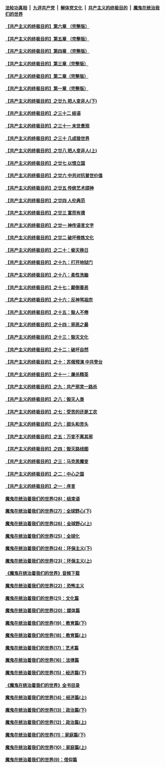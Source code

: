 ####  [法轮功真相](../../../../basic/blob/master/README.md?t=05041431) &nbsp;|&nbsp; [九评共产党](../../../../9ping.md/blob/master/README.md?t=05041431) &nbsp;|&nbsp; [解体党文化](../../../../jtdwh.md/blob/master/README.md?t=05041431)  &nbsp;|&nbsp; [共产主义的终极目的](../../../../gczydzjmd.md/blob/master/README.md?t=05041431) &nbsp;|&nbsp; [魔鬼在统治我们的世界](../../../../mgztzwmdsj.md/blob/master/README.md?t=05041431) 

#### [【共产主义的终极目的】第六章 （完整版）](../pages/nsc422/n11428913.md?t=05041431) 

#### [【共产主义的终极目的】第五章 （完整版）](../pages/nsc422/n11428912.md?t=05041431) 

#### [【共产主义的终极目的】第四章 （完整版）](../pages/nsc422/n11428907.md?t=05041431) 

#### [【共产主义的终极目的】第三章（完整版）](../pages/nsc422/n11428848.md?t=05041431) 

#### [【共产主义的终极目的】第二章（完整版）](../pages/nsc422/n11428831.md?t=05041431) 

#### [【共产主义的终极目的】第一章（完整版）](../pages/nsc422/n11417651.md?t=05041431) 

#### [【共产主义的终极目的】之廿九 把人变非人(下)](../pages/nsc422/n11344140.md?t=05041431) 

#### [【共产主义的终极目的】之三十二 结语](../pages/nsc422/n11360535.md?t=05041431) 

#### [【共产主义的终极目的】之三十一 末世景观](../pages/nsc422/n11351129.md?t=05041431) 

#### [【共产主义的终极目的】之三十 几成狼世界](../pages/nsc422/n11348280.md?t=05041431) 

#### [【共产主义的终极目的】之廿八 把人变非人(上)](../pages/nsc422/n11340492.md?t=05041431) 

#### [【共产主义的终极目的】之廿七 以恨立国](../pages/nsc422/n11336944.md?t=05041431) 

#### [【共产主义的终极目的】之廿六 中共对抗普世价值](../pages/nsc422/n11324785.md?t=05041431) 

#### [【共产主义的终极目的】之廿五 传统艺术颂神](../pages/nsc422/n11296396.md?t=05041431) 

#### [【共产主义的终极目的】之廿四 人伦典范](../pages/nsc422/n11296397.md?t=05041431) 

#### [【共产主义的终极目的】之廿三 富而有德](../pages/nsc422/n11283598.md?t=05041431) 

#### [【共产主义的终极目的】之廿一 神传语言文字](../pages/nsc422/n11263265.md?t=05041431) 

#### [【共产主义的终极目的】之廿二 破坏修炼文化](../pages/nsc422/n11245728.md?t=05041431) 

#### [【共产主义的终极目的】之二十：偷天换日](../pages/nsc422/n11238846.md?t=05041431) 

#### [【共产主义的终极目的】之十九：打开地狱门](../pages/nsc422/n11206376.md?t=05041431) 

#### [【共产主义的终极目的】之十八：柔性洗脑](../pages/nsc422/n11199994.md?t=05041431) 

#### [【共产主义的终极目的】之十七：颠倒善恶](../pages/nsc422/n11179782.md?t=05041431) 

#### [【共产主义的终极目的】之十六：反神骂祖宗](../pages/nsc422/n11166798.md?t=05041431) 

#### [【共产主义的终极目的】之十五：毁人不倦](../pages/nsc422/n11166792.md?t=05041431) 

#### [【共产主义的终极目的】之十四：邪恶之最](../pages/nsc422/n11150249.md?t=05041431) 

#### [【共产主义的终极目的】之十三：毁灭文化](../pages/nsc422/n11135227.md?t=05041431) 

#### [【共产主义的终极目的】之十二：破坏自然](../pages/nsc422/n11135214.md?t=05041431) 

#### [【共产主义的终极目的】之十：苏俄预演 中共登台](../pages/nsc422/n11118424.md?t=05041431) 

#### [【共产主义的终极目的】之十一：屠杀精英](../pages/nsc422/n11118442.md?t=05041431) 

#### [【共产主义的终极目的】之九：共产邪灵一路杀](../pages/nsc422/n11114139.md?t=05041431) 

#### [【共产主义的终极目的】之八：毁灭人类](../pages/nsc422/n11108503.md?t=05041431) 

#### [【共产主义的终极目的】之七：受苦的还是工农](../pages/nsc422/n11101809.md?t=05041431) 

#### [【共产主义的终极目的】之六：甜头和苦头](../pages/nsc422/n11096971.md?t=05041431) 

#### [【共产主义的终极目的】之五：万变不离其邪](../pages/nsc422/n11091285.md?t=05041431) 

#### [【共产主义的终极目的】之四：毁灭路线图](../pages/nsc422/n11086284.md?t=05041431) 

#### [【共产主义的终极目的】之三：马克思魔变](../pages/nsc422/n11061941.md?t=05041431) 

#### [【共产主义的终极目的】之二：中心之国](../pages/nsc422/n11047728.md?t=05041431) 

#### [【共产主义的终极目的】之一：序言](../pages/nsc422/n11086077.md?t=05041431) 

#### [魔鬼在统治着我们的世界(28)：结束语](../pages/nsc422/n10936246.md?t=05041431) 

#### [魔鬼在统治着我们的世界(27)：全球野心(下)](../pages/nsc422/n10928319.md?t=05041431) 

#### [魔鬼在统治着我们的世界(26)：全球野心(上)](../pages/nsc422/n10900318.md?t=05041431) 

#### [魔鬼在统治着我们的世界(25)：全球化](../pages/nsc422/n10788205.md?t=05041431) 

#### [魔鬼在统治着我们的世界(24)：环保主义(下)](../pages/nsc422/n10695307.md?t=05041431) 

#### [魔鬼在统治着我们的世界(23)：环保主义(上)](../pages/nsc422/n10688613.md?t=05041431) 

#### [《魔鬼在统治着我们的世界》音频下载](../pages/nsc422/n10635553.md?t=05041431) 

#### [魔鬼在统治着我们的世界(22)：恐怖主义](../pages/nsc422/n10614727.md?t=05041431) 

#### [魔鬼在统治着我们的世界(21)：文化篇](../pages/nsc422/n10597706.md?t=05041431) 

#### [魔鬼在统治着我们的世界(20)：媒体篇](../pages/nsc422/n10586579.md?t=05041431) 

#### [魔鬼在统治着我们的世界(19)：教育篇(下)](../pages/nsc422/n10564808.md?t=05041431) 

#### [魔鬼在统治着我们的世界(18)：教育篇(上)](../pages/nsc422/n10526970.md?t=05041431) 

#### [魔鬼在统治着我们的世界(17)：艺术篇](../pages/nsc422/n10499093.md?t=05041431) 

#### [魔鬼在统治着我们的世界(16)：法律篇](../pages/nsc422/n10485969.md?t=05041431) 

#### [魔鬼在统治着我们的世界(15)：经济篇(下)](../pages/nsc422/n10469975.md?t=05041431) 

#### [《魔鬼在统治着我们的世界》全书目录](../pages/nsc422/n10464261.md?t=05041431) 

#### [魔鬼在统治着我们的世界(14)：经济篇(上)](../pages/nsc422/n10457370.md?t=05041431) 

#### [魔鬼在统治着我们的世界(13)：政治篇(下)](../pages/nsc422/n10448270.md?t=05041431) 

#### [魔鬼在统治着我们的世界(12)：政治篇(上)](../pages/nsc422/n10444576.md?t=05041431) 

#### [魔鬼在统治着我们的世界(11)：家庭篇(下)](../pages/nsc422/n10440961.md?t=05041431) 

#### [魔鬼在统治着我们的世界(10)：家庭篇(上)](../pages/nsc422/n10435448.md?t=05041431) 

#### [魔鬼在统治着我们的世界(9)：信仰篇](../pages/nsc422/n10432159.md?t=05041431) 

